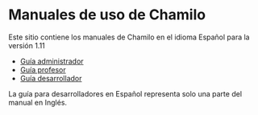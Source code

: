 Manuales de uso de Chamilo
==========================

Este sitio contiene los manuales de Chamilo en el idioma Español para la versión 1.11

* [Guía administrador](admin/instalacion_y_configuracion/servidor.md)
* [Guía profesor](teacher/introduccion/que_es_chamilo.md)
* [Guía desarrollador](developer/introduccion.md)

La guía para desarrolladores en Español representa solo una parte del manual en Inglés.
